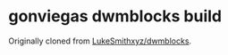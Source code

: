gonviegas dwmblocks build
==============================
Originally cloned from [LukeSmithxyz/dwmblocks](https://github.com/LukeSmithxyz/dwmblocks).
